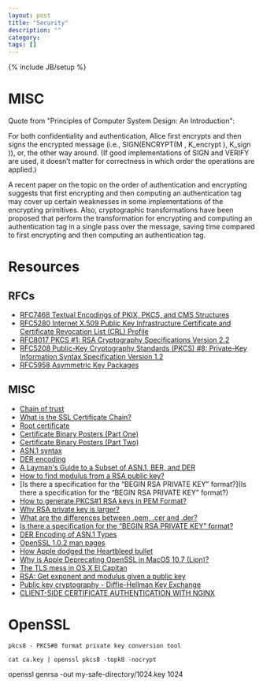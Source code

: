 ```yaml
---
layout: post
title: "Security"
description: ""
category:
tags: []
---
```

{% include JB/setup %}

# MISC
Quote from "Principles of Computer System Design: An Introduction":

For both confidentiality and authentication, Alice first encrypts and then signs
the encrypted message (i.e., SIGN(ENCRYPT(M , K_encrypt ), K_sign )), or,
the other way around. (If good implementations of SIGN and VERIFY are used, it
doesn’t matter for correctness in which order the operations are applied.)

A recent paper on the topic on the order of authentication and encrypting
suggests that first encrypting and then computing an authentication tag may
cover up certain weaknesses in some implementations of the encrypting
primitives. Also, cryptographic transformations have been proposed that perform
the transformation for encrypting and computing an authentication tag in a
single pass over the message, saving time compared to first encrypting and then
computing an authentication tag.


# Resources
## RFCs
- [RFC7468 Textual Encodings of PKIX, PKCS, and CMS Structures](https://tools.ietf.org/html/rfc7468)
- [RFC5280 Internet X.509 Public Key Infrastructure Certificate and Certificate Revocation List (CRL) Profile](https://tools.ietf.org/html/rfc5280)
- [RFC8017 PKCS #1: RSA Cryptography Specifications Version 2.2](https://tools.ietf.org/html/rfc8017)
- [RFC5208 Public-Key Cryptography Standards (PKCS) #8: Private-Key Information Syntax Specification Version 1.2](https://tools.ietf.org/html/rfc5208)
- [RFC5958 Asymmetric Key Packages](https://tools.ietf.org/html/rfc5958)

## MISC
- [Chain of trust](https://en.wikipedia.org/wiki/Chain_of_trust)
- [What is the SSL Certificate Chain?](https://support.dnsimple.com/articles/what-is-ssl-certificate-chain/)
- [Root certificate](https://en.wikipedia.org/wiki/Root_certificate)
- [Certificate Binary Posters (Part One)](https://www.cem.me/20141221-cert-binaries.html)
- [Certificate Binary Posters (Part Two)](https://www.cem.me/20150104-cert-binaries-2.html)
- [ASN.1 syntax](https://en.wikipedia.org/wiki/Abstract_Syntax_Notation_One)
- [DER encoding](https://en.wikipedia.org/wiki/X.690#DER_encoding)
- [A Layman's Guide to a Subset of ASN.1, BER, and DER](ftp://ftp.rsa.com/pub/pkcs/ascii/layman.asc)
- [How to find modulus from a RSA public key?](https://crypto.stackexchange.com/questions/18031/how-to-find-modulus-from-a-rsa-public-key/18034#18034)
- [Is there a specification for the “BEGIN RSA PRIVATE KEY” format?](Is there a specification for the “BEGIN RSA PRIVATE KEY” format?)
- [How to generate PKCS#1 RSA keys in PEM Format?](https://stackoverflow.com/a/40835364/431698)
- [Why RSA private key is larger?](https://stackoverflow.com/a/21983426/431698)
- [What are the differences between .pem, .cer and .der?](https://stackoverflow.com/a/22743616/431698)
- [Is there a specification for the “BEGIN RSA PRIVATE KEY” format?](https://crypto.stackexchange.com/questions/46893/is-there-a-specification-for-the-begin-rsa-private-key-format/52127#52127?newreg=366d60c29117435b94e40989fdfe8674)
- [DER Encoding of ASN.1 Types](https://msdn.microsoft.com/en-us/library/windows/desktop/bb648645(v=vs.85).aspx#)
- [OpenSSL 1.0.2 man pages](https://www.openssl.org/docs/man1.0.2/apps/)
- [How Apple dodged the Heartbleed bullet](https://appleinsider.com/articles/14/04/18/how-apple-dodged-the-heartbleed-bullet)
- [Why is Apple Deprecating OpenSSL in MacOS 10.7 (Lion)?](https://stackoverflow.com/questions/7406946/why-is-apple-deprecating-openssl-in-macos-10-7-lion)
- [The TLS mess in OS X El Capitan](https://eclecticlight.co/2016/03/23/the-tls-mess-in-os-x-el-capitan/)
- [RSA: Get exponent and modulus given a public key](https://stackoverflow.com/questions/3116907/rsa-get-exponent-and-modulus-given-a-public-key)
- [Public key cryptography - Diffie-Hellman Key Exchange](https://www.youtube.com/watch?v=YEBfamv-_do)
- [CLIENT-SIDE CERTIFICATE AUTHENTICATION WITH NGINX](https://fardog.io/blog/2017/12/30/client-side-certificate-authentication-with-nginx/)

# OpenSSL

`pkcs8 - PKCS#8 format private key conversion tool`

`cat ca.key | openssl pkcs8 -topk8 -nocrypt`

openssl genrsa -out my-safe-directory/1024.key 1024
